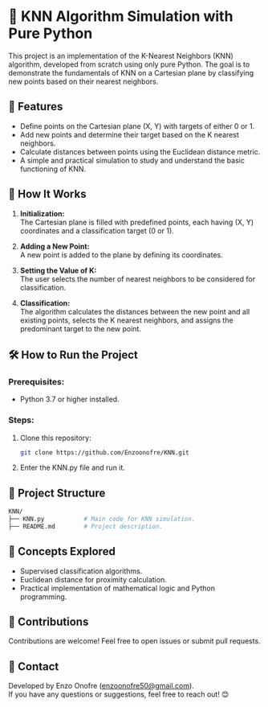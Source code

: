 # 🧮 KNN Algorithm Simulation with Pure Python

This project is an implementation of the K-Nearest Neighbors (KNN) algorithm, developed from scratch using only pure Python. The goal is to demonstrate the fundamentals of KNN on a Cartesian plane by classifying new points based on their nearest neighbors.

## 🚀 Features

- Define points on the Cartesian plane (X, Y) with targets of either 0 or 1.
- Add new points and determine their target based on the K nearest neighbors.
- Calculate distances between points using the Euclidean distance metric.
- A simple and practical simulation to study and understand the basic functioning of KNN.

## 🔧 How It Works

1. **Initialization:**  
   The Cartesian plane is filled with predefined points, each having (X, Y) coordinates and a classification target (0 or 1).

2. **Adding a New Point:**  
   A new point is added to the plane by defining its coordinates.

3. **Setting the Value of K:**  
   The user selects the number of nearest neighbors to be considered for classification.

4. **Classification:**  
   The algorithm calculates the distances between the new point and all existing points, selects the K nearest neighbors, and assigns the predominant target to the new point.

## 🛠️ How to Run the Project

### Prerequisites:
- Python 3.7 or higher installed.

### Steps:
1. Clone this repository:
   ```bash
   git clone https://github.com/Enzoonofre/KNN.git
2. Enter the KNN.py file and run it.

## 📂 Project Structure

   ```bash
   KNN/
   ├── KNN.py           # Main code for KNN simulation.
   ├── README.md        # Project description.
```
## 🧠 Concepts Explored

- Supervised classification algorithms.
- Euclidean distance for proximity calculation.
- Practical implementation of mathematical logic and Python programming.

## 🤝 Contributions

Contributions are welcome! Feel free to open issues or submit pull requests.

## 📩 Contact

Developed by Enzo Onofre (enzoonofre50@gmail.com).  
If you have any questions or suggestions, feel free to reach out! 😊

